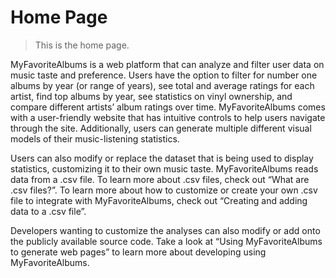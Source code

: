 # <a id="home-page"></a> Home Page

> This is the home page.



MyFavoriteAlbums is a web platform that can analyze and filter user data on music taste and preference. 
Users have the option to filter for number one albums by year (or range of years), see total and average ratings for each artist, 
find top albums by year, see statistics on vinyl ownership, and compare different artists’ album ratings over time. 
MyFavoriteAlbums comes with a user-friendly website that has intuitive controls to help users navigate through the site. 
Additionally, users can generate multiple different visual models of their music-listening statistics.

Users can also modify or replace the dataset that is being used to display statistics, customizing it to their own music taste. 
MyFavoriteAlbums reads data from a .csv file. To learn more about .csv files, check out “What are .csv files?”. 
To learn more about how to customize or create your own .csv file to integrate with MyFavoriteAlbums, 
check out “Creating and adding data to a .csv file”.

Developers wanting to customize the analyses can also modify or add onto the publicly available source code. 
Take a look at “Using MyFavoriteAlbums to generate web pages” to learn more about developing using MyFavoriteAlbums.
